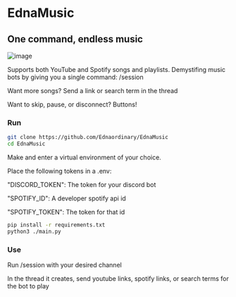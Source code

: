 # EdnaMusic

## One command, endless music

![image](https://github.com/user-attachments/assets/4724f7cf-3e42-4bf9-b02d-b1f08522fab7)

Supports both YouTube and Spotify songs and playlists.
Demystifing music bots by giving you a single command: /session

Want more songs? Send a link or search term in the thread

Want to skip, pause, or disconnect? Buttons!

### Run

```sh
git clone https://github.com/Ednaordinary/EdnaMusic
cd EdnaMusic
```

Make and enter a virtual environment of your choice.

Place the following tokens in a .env:

"DISCORD_TOKEN": The token for your discord bot

"SPOTIFY_ID": A developer spotify api id

"SPOTIFY_TOKEN": The token for that id

```sh
pip install -r requirements.txt
python3 ./main.py
```

### Use

Run /session with your desired channel

In the thread it creates, send youtube links, spotify links, or search terms for the bot to play
